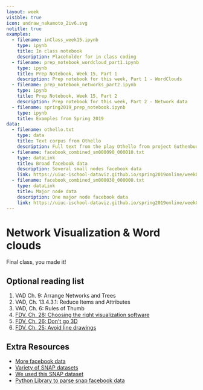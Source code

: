 ```yaml
---
layout: week
visible: true
icon: undraw_nakamoto_2iv6.svg
notitle: true
examples:
  - filename: inClass_week15.ipynb
    type: ipynb
    title: In class notebook
    description: Placeholder for in class coding
  - filename: prep_notebook_wordcloud_part1.ipynb
    type: ipynb
    title: Prep Notebook, Week 15, Part 1
    description: Prep notebook for this week, Part 1 - WordClouds
  - filename: prep_notebook_networks_part2.ipynb
    type: ipynb
    title: Prep Notebook, Week 15, Part 2
    description: Prep notebook for this week, Part 2 - Network data
  - filename: spring2019_prep_notebook.ipynb
    type: ipynb
    title: Examples from Spring 2019
data:
  - filename: othello.txt
    type: data
    title: Text corpus from Othello
    description: Full text from the play Othello from project Guthenburg
  - filename: facebook_combined_sm000090_000010.txt
    type: dataLink
    title: Broad facebook data
    description: Several small nodes facebook data
    link: https://uiuc-ischool-dataviz.github.io/spring2019online/week09/data/facebook_combined_sm000090_000010.txt
  - filename: facebook_combined_sm000030_000000.txt
    type: dataLink
    title: Major node data
    description: One major node facebook data
    link: https://uiuc-ischool-dataviz.github.io/spring2019online/week09/data/facebook_combined_sm000030_000000.txt
---
```


# Network Visualization & Word clouds

Final class, you made it!

<!--
## Downloads

### Data:

 * <a href='https://uiuc-ischool-dataviz.github.io/spring2019online/week09/data/facebook_combined_sm000090_000010.txt' download>Several small nodes facebook data</a>
 * <a href='https://uiuc-ischool-dataviz.github.io/spring2019online/week09/data/facebook_combined_sm000030_000000.txt' download>One major node facebook data</a>
 * <a href='https://github.com/UIUC-iSchool-DataViz/spring2019online/tree/master/week09/data'>More facebook data</a>
 * <a href="othello.txt" download>Text of Othello (othello.txt)</a>
-->

## Optional reading list

 1. VAD Ch. 9: Arrange Networks and Trees 
 2. VAD, Ch. 13.4.3.1: Reduce Items and Attributes 
 3. VAD, Ch. 6: Rules of Thumb 
 4. [FDV, Ch. 28: Choosing the right visualization software](https://serialmentor.com/dataviz/choosing-visualization-software.html) 
 5. [FDV, Ch. 26: Don't go 3D](https://serialmentor.com/dataviz/no-3d.html) 
 6. [FDV, Ch. 25: Avoid line drawings](https://serialmentor.com/dataviz/avoid-line-drawings.html)

## Extra Resources

 * <a href='https://github.com/UIUC-iSchool-DataViz/spring2019online/tree/master/week09/data'>More facebook data</a>
 * <a href='https://snap.stanford.edu/data/'>Variety of SNAP datasets</a>
 * <a href='https://snap.stanford.edu/data/ego-Facebook.html'>We used this SNAP dataset</a>
 * <a href='https://github.com/jcatw/snap-facebook'>Python Library to parse snap facebook data</a>
